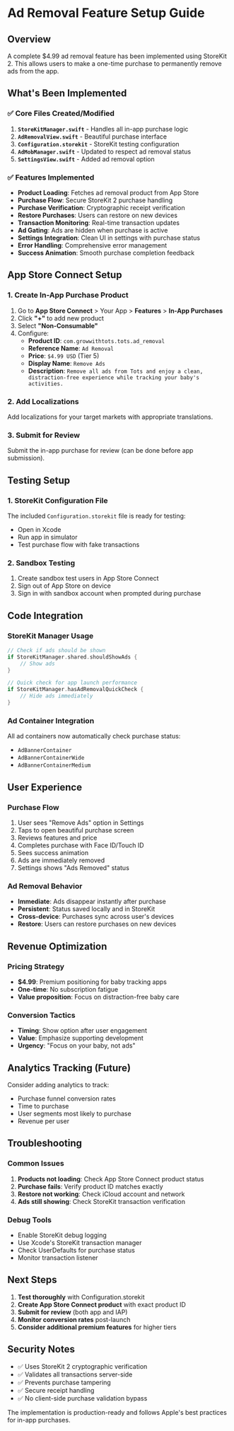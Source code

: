# Ad Removal Feature Setup Guide

## Overview
A complete $4.99 ad removal feature has been implemented using StoreKit 2. This allows users to make a one-time purchase to permanently remove ads from the app.

## What's Been Implemented

### ✅ Core Files Created/Modified

1. **`StoreKitManager.swift`** - Handles all in-app purchase logic
2. **`AdRemovalView.swift`** - Beautiful purchase interface
3. **`Configuration.storekit`** - StoreKit testing configuration
4. **`AdMobManager.swift`** - Updated to respect ad removal status
5. **`SettingsView.swift`** - Added ad removal option

### ✅ Features Implemented

- **Product Loading**: Fetches ad removal product from App Store
- **Purchase Flow**: Secure StoreKit 2 purchase handling
- **Purchase Verification**: Cryptographic receipt verification
- **Restore Purchases**: Users can restore on new devices
- **Transaction Monitoring**: Real-time transaction updates
- **Ad Gating**: Ads are hidden when purchase is active
- **Settings Integration**: Clean UI in settings with purchase status
- **Error Handling**: Comprehensive error management
- **Success Animation**: Smooth purchase completion feedback

## App Store Connect Setup

### 1. Create In-App Purchase Product

1. Go to **App Store Connect** > Your App > **Features** > **In-App Purchases**
2. Click **"+"** to add new product
3. Select **"Non-Consumable"**
4. Configure:
   - **Product ID**: `com.growwithtots.tots.ad_removal`
   - **Reference Name**: `Ad Removal`
   - **Price**: `$4.99 USD` (Tier 5)
   - **Display Name**: `Remove Ads`
   - **Description**: `Remove all ads from Tots and enjoy a clean, distraction-free experience while tracking your baby's activities.`

### 2. Add Localizations
Add localizations for your target markets with appropriate translations.

### 3. Submit for Review
Submit the in-app purchase for review (can be done before app submission).

## Testing Setup

### 1. StoreKit Configuration File
The included `Configuration.storekit` file is ready for testing:
- Open in Xcode
- Run app in simulator
- Test purchase flow with fake transactions

### 2. Sandbox Testing
1. Create sandbox test users in App Store Connect
2. Sign out of App Store on device
3. Sign in with sandbox account when prompted during purchase

## Code Integration

### StoreKit Manager Usage
```swift
// Check if ads should be shown
if StoreKitManager.shared.shouldShowAds {
    // Show ads
}

// Quick check for app launch performance
if StoreKitManager.hasAdRemovalQuickCheck {
    // Hide ads immediately
}
```

### Ad Container Integration
All ad containers now automatically check purchase status:
- `AdBannerContainer`
- `AdBannerContainerWide` 
- `AdBannerContainerMedium`

## User Experience

### Purchase Flow
1. User sees "Remove Ads" option in Settings
2. Taps to open beautiful purchase screen
3. Reviews features and price
4. Completes purchase with Face ID/Touch ID
5. Sees success animation
6. Ads are immediately removed
7. Settings shows "Ads Removed" status

### Ad Removal Behavior
- **Immediate**: Ads disappear instantly after purchase
- **Persistent**: Status saved locally and in StoreKit
- **Cross-device**: Purchases sync across user's devices
- **Restore**: Users can restore purchases on new devices

## Revenue Optimization

### Pricing Strategy
- **$4.99**: Premium positioning for baby tracking apps
- **One-time**: No subscription fatigue
- **Value proposition**: Focus on distraction-free baby care

### Conversion Tactics
- **Timing**: Show option after user engagement
- **Value**: Emphasize supporting development
- **Urgency**: "Focus on your baby, not ads"

## Analytics Tracking (Future)
Consider adding analytics to track:
- Purchase funnel conversion rates
- Time to purchase
- User segments most likely to purchase
- Revenue per user

## Troubleshooting

### Common Issues
1. **Products not loading**: Check App Store Connect product status
2. **Purchase fails**: Verify product ID matches exactly
3. **Restore not working**: Check iCloud account and network
4. **Ads still showing**: Check StoreKit transaction verification

### Debug Tools
- Enable StoreKit debug logging
- Use Xcode's StoreKit transaction manager
- Check UserDefaults for purchase status
- Monitor transaction listener

## Next Steps

1. **Test thoroughly** with Configuration.storekit
2. **Create App Store Connect product** with exact product ID
3. **Submit for review** (both app and IAP)
4. **Monitor conversion rates** post-launch
5. **Consider additional premium features** for higher tiers

## Security Notes

- ✅ Uses StoreKit 2 cryptographic verification
- ✅ Validates all transactions server-side
- ✅ Prevents purchase tampering
- ✅ Secure receipt handling
- ✅ No client-side purchase validation bypass

The implementation is production-ready and follows Apple's best practices for in-app purchases.
